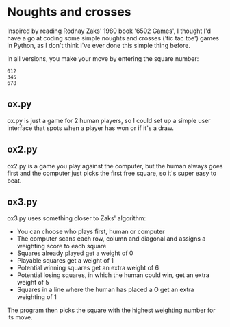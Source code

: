 # Noughts and crosses

Inspired by reading Rodnay Zaks' 1980 book '6502 Games', I thought I'd have a go at coding some simple noughts and crosses ('tic tac toe') games in Python, as I don't think I've ever done this simple thing before.

In all versions, you make your move by entering the square number:
```
012
345
678
```

## ox.py

ox.py is just a game for 2 human players, so I could set up a simple user interface that spots when a player has won or if it's a draw.



## ox2.py

ox2.py is a game you play against the computer, but the human always goes first and the computer just picks the first free square, so it's super easy to beat.

## ox3.py

ox3.py uses something closer to Zaks' algorithm:

- You can choose who plays first, human or computer
- The computer scans each row, column and diagonal and assigns a weighting score to each square
 - Squares already played get a weight of 0
 - Playable squares get a weight of 1
 - Potential winning squares get an extra weight of 6
 - Potential losing squares, in which the human could win, get an extra weight of 5
 - Squares in a line where the human has placed a O get an extra weighting of 1

The program then picks the square with the highest weighting number for its move.
